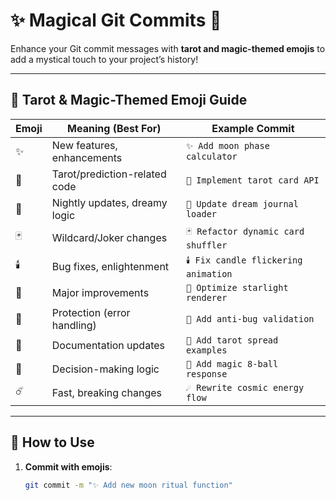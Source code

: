 # ✨ Magical Git Commits 🔮  

Enhance your Git commit messages with **tarot and magic-themed emojis** to add a mystical touch to your project’s history!  

---

## 🎴 Tarot & Magic-Themed Emoji Guide  

| Emoji | Meaning (Best For) | Example Commit |
|-------|-------------------|----------------|
| ✨  | New features, enhancements | `✨ Add moon phase calculator` |  
| 🔮  | Tarot/prediction-related code | `🔮 Implement tarot card API` |  
| 🌙  | Nightly updates, dreamy logic | `🌙 Update dream journal loader` |  
| 🃏  | Wildcard/Joker changes | `🃏 Refactor dynamic card shuffler` |  
| 🕯️  | Bug fixes, enlightenment | `🕯️ Fix candle flickering animation` |  
| 🌟  | Major improvements | `🌟 Optimize starlight renderer` |  
| 🧿  | Protection (error handling) | `🧿 Add anti-bug validation` |  
| 📜  | Documentation updates | `📜 Add tarot spread examples` |  
| 🎱  | Decision-making logic | `🎱 Add magic 8-ball response` |  
| ☄️  | Fast, breaking changes | `☄️ Rewrite cosmic energy flow` |  

---

## 🌌 How to Use  
1. **Commit with emojis**:  
   ```bash
   git commit -m "✨ Add new moon ritual function"

